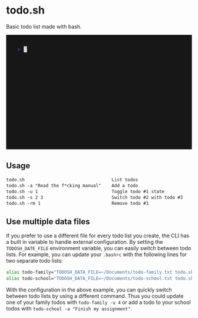 # todo.sh

Basic todo list made with bash.

![Short Demo](./demo.gif)

## Usage

```
todo.sh                                 List todos
todo.sh -a "Read the f*cking manual"    Add a todo
todo.sh -u 1                            Toggle todo #1 state
todo.sh -s 2 3                          Switch todo #2 with todo #3
todo.sh -rm 1                           Remove todo #1
```

## Use multiple data files

If you prefer to use a different file for every todo list you create, the CLI has a built in variable to handle external configuration. By setting the `TODOSH_DATE_FILE` environment variable, you can easily switch between todo lists. For example, you can update your `.bashrc` with the following lines for two separate todo lists:

```bash
alias todo-family="TODOSH_DATA_FILE=~/Documents/todo-family.txt todo.sh"
alias todo-school="TODOSH_DATA_FILE=~/Documents/todo-school.txt todo.sh"
```

With the configuration in the above example, you can quickly switch between todo lists by using a different command. Thus you could update one of your family todos with `todo-family -u 4` or add a todo to your school todos with `todo-school -a "Finish my assignment"`.

